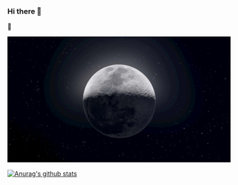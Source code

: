 ### Hi there 👋 

🔭

![Alt text](https://raw.githubusercontent.com/zongzhang/zongzhang/master/images/moon.jpg)

[![Anurag's github stats](https://github-readme-stats.vercel.app/api?username=zongzhang)](https://github.com/anuraghazra/github-readme-stats)

<!--
**zongzhang/zongzhang** is a ✨ _special_ ✨ repository because its `README.md` (this file) appears on your GitHub profile.

Here are some ideas to get you started:

- 🔭 I’m currently working on ...
- 🌱 I’m currently learning ...
- 👯 I’m looking to collaborate on ...
- 🤔 I’m looking for help with ...
- 💬 Ask me about ...
- 📫 How to reach me: ...
- 😄 Pronouns: ...
- ⚡ Fun fact: ...
-->
